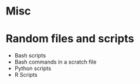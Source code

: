 # Misc
Random files and scripts
========================
  * Bash scripts
  * Bash commands in a scratch file
  * Python scripts
  * R Scripts

